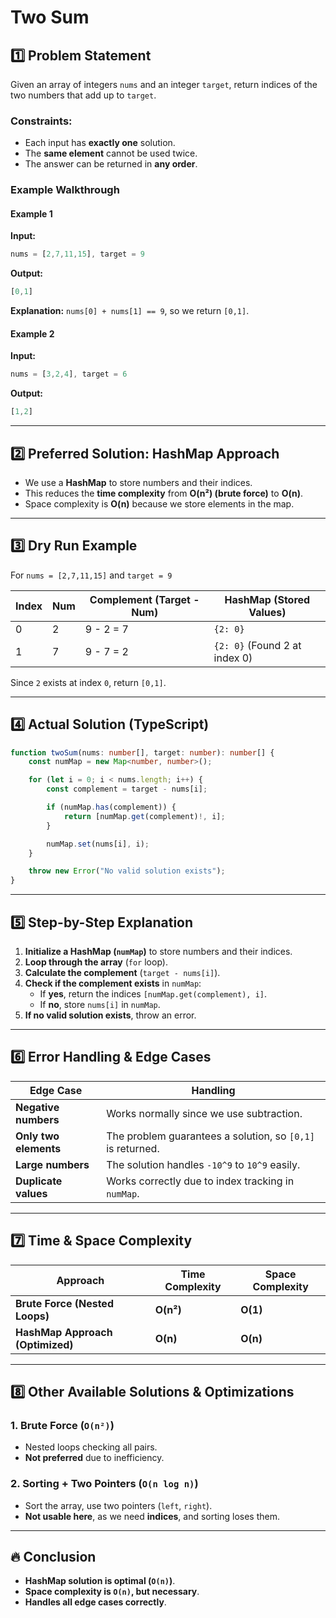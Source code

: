 # Two Sum  

## 1️⃣ Problem Statement  
Given an array of integers `nums` and an integer `target`, return indices of the two numbers that add up to `target`.  

### **Constraints:**  
- Each input has **exactly one** solution.  
- The **same element** cannot be used twice.  
- The answer can be returned in **any order**.  

### **Example Walkthrough**  
#### **Example 1**  
**Input:**  
```ts
nums = [2,7,11,15], target = 9
```  
**Output:**  
```ts
[0,1]
```  
**Explanation:** `nums[0] + nums[1] == 9`, so we return `[0,1]`.  

#### **Example 2**  
**Input:**  
```ts
nums = [3,2,4], target = 6
```  
**Output:**  
```ts
[1,2]
```  

---

## 2️⃣ Preferred Solution: HashMap Approach  
- We use a **HashMap** to store numbers and their indices.  
- This reduces the **time complexity** from **O(n²) (brute force)** to **O(n)**.  
- Space complexity is **O(n)** because we store elements in the map.  

---

## 3️⃣ Dry Run Example  

For `nums = [2,7,11,15]` and `target = 9`  

| Index | Num  | Complement (Target - Num) | HashMap (Stored Values) |
|--------|------|--------------------------|-------------------------|
| 0      | 2    | 9 - 2 = 7                | `{2: 0}`               |
| 1      | 7    | 9 - 7 = 2                | `{2: 0}` (Found 2 at index 0) |

Since `2` exists at index `0`, return `[0,1]`.

---

## 4️⃣ Actual Solution (TypeScript)  
```ts
function twoSum(nums: number[], target: number): number[] {
    const numMap = new Map<number, number>();

    for (let i = 0; i < nums.length; i++) {
        const complement = target - nums[i];

        if (numMap.has(complement)) {
            return [numMap.get(complement)!, i];
        }

        numMap.set(nums[i], i);
    }

    throw new Error("No valid solution exists");
}
```  

---

## 5️⃣ Step-by-Step Explanation  
1. **Initialize a HashMap (`numMap`)** to store numbers and their indices.  
2. **Loop through the array** (`for` loop).  
3. **Calculate the complement** (`target - nums[i]`).  
4. **Check if the complement exists** in `numMap`:  
   - If **yes**, return the indices `[numMap.get(complement), i]`.  
   - If **no**, store `nums[i]` in `numMap`.  
5. **If no valid solution exists**, throw an error.  

---

## 6️⃣ Error Handling & Edge Cases  
| Edge Case | Handling |
|-----------|---------|
| **Negative numbers** | Works normally since we use subtraction. |
| **Only two elements** | The problem guarantees a solution, so `[0,1]` is returned. |
| **Large numbers** | The solution handles `-10^9` to `10^9` easily. |
| **Duplicate values** | Works correctly due to index tracking in `numMap`. |

---

## 7️⃣ Time & Space Complexity  
| Approach | Time Complexity | Space Complexity |
|----------|---------------|----------------|
| **Brute Force (Nested Loops)** | **O(n²)** | **O(1)** |
| **HashMap Approach (Optimized)** | **O(n)** | **O(n)** |

---

## 8️⃣ Other Available Solutions & Optimizations  
### **1. Brute Force (`O(n²)`)**  
- Nested loops checking all pairs.  
- **Not preferred** due to inefficiency.  

### **2. Sorting + Two Pointers (`O(n log n)`)**  
- Sort the array, use two pointers (`left`, `right`).  
- **Not usable here**, as we need **indices**, and sorting loses them.  

---

## 🔥 Conclusion  
- **HashMap solution is optimal (`O(n)`)**.  
- **Space complexity is `O(n)`, but necessary**.  
- **Handles all edge cases correctly**.  
